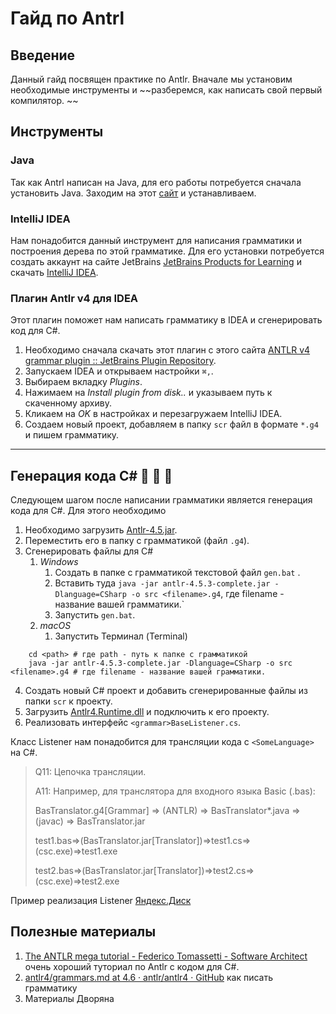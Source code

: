 # Гайд по Antrl

## Введение 

Данный гайд посвящен практике по Antlr. Вначале мы установим необходимые инструменты и ~~разберемся, как написать свой первый компилятор. ~~

## Инструменты 

### Java
Так как Antrl написан на Java, для его работы потребуется сначала установить Java. 
Заходим на этот [сайт](https://java.com/en/download/) и устанавливаем.

### IntelliJ IDEA 
Нам понадобится данный инструмент для написания грамматики и построения дерева по этой грамматике.
Для его установки потребуется создать аккаунт на сайте JetBrains [JetBrains Products for Learning](https://www.jetbrains.com/shop/eform/students) и скачать [IntelliJ IDEA](https://www.jetbrains.com/idea/).

### Плагин Antlr v4 для IDEA
Этот плагин поможет  нам написать грамматику в IDEA и сгенерировать код для C#.
1. Необходимо сначала скачать этот плагин с этого сайта [ANTLR v4 grammar plugin :: JetBrains Plugin Repository](https://plugins.jetbrains.com/plugin/7358-antlr-v4-grammar-plugin).
2. Запускаем IDEA и открываем настройки  `⌘,`.
3. Выбираем вкладку *Plugins*.
4. Нажимаем на *Install plugin from disk..* и указываем путь к скаченному архиву. 
5. Кликаем на *OK* в настройках и перезагружаем IntelliJ IDEA.
6. Создаем новый  проект, добавляем в папку `scr` файл в формате `*.g4`  и пишем грамматику.
---
## Генерация кода C# :yellow_heart: :yellow_heart: :yellow_heart:
Следующем шагом после написании грамматики является генерация кода для C#. Для этого необходимо
1. Необходимо загрузить [Antlr-4.5.jar](https://github.com/vietngn7/Antlr/raw/master/antlr-4.5.3-complete.jar).
2. Переместить его в папку с грамматикой (файл `.g4`).
3. Сгенерировать файлы для C#
	1. *Windows*
		1. Создать в папке с грамматикой текстовой файл `gen.bat` .
		2. Вставить туда `java -jar antlr-4.5.3-complete.jar -Dlanguage=CSharp -o src <filename>.g4`, где filename - название вашей грамматики.`
		3. Запустить `gen.bat`.
	2. *macOS*
		1. Запустить Терминал (Terminal)
```
	cd <path> # где path - путь к папке с грамматикой
	java -jar antlr-4.5.3-complete.jar -Dlanguage=CSharp -o src <filename>.g4 # где filename - название вашей грамматики.
```
4. Создать новый C# проект и добавить сгенерированные файлы из папки `scr` к проекту.
5. Загрузить [Antlr4.Runtime.dll](https://github.com/vietngn7/Antlr/raw/master/Antlr4.Runtime.dll) и подключить к его проекту.
6. Реализовать интерфейс  `<grammar>BaseListener.cs`.

Класс Listener нам понадобится для трансляции кода с `<SomeLanguage>` на C#.
>Q11: Цепочка трансляции.
>
>A11:
>Например, для транслятора для входного языка Basic (.bas):
>
>BasTranslator.g4[Grammar] => (ANTLR) => BasTranslator*.java => (javac) => BasTranslator.jar
>
>test1.bas=>(BasTranslator.jar[Translator])=>test1.cs=>(csc.exe)=>test1.exe
>
>test2.bas=>(BasTranslator.jar[Translator])=>test2.cs=>(csc.exe)=>test2.exe

Пример реализация Listener [Яндекс.Диск](https://yadi.sk/d/8KJSyWHN3Khhd2)


## Полезные материалы 
1. [The ANTLR mega tutorial - Federico Tomassetti - Software Architect](https://tomassetti.me/antlr-mega-tutorial/#creating-a-grammar) очень хороший туториал по Antlr с кодом для C#.
2. [antlr4/grammars.md at 4.6 · antlr/antlr4 · GitHub](https://github.com/antlr/antlr4/blob/4.6/doc/grammars.md) как писать грамматику
3. Материалы Дворяна
